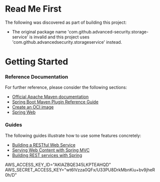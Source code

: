 # Read Me First
The following was discovered as part of building this project:

* The original package name 'com.github.advanced-security.storage-service' is invalid and this project uses 'com.github.advancedsecurity.storageservice' instead.

# Getting Started

### Reference Documentation
For further reference, please consider the following sections:

* [Official Apache Maven documentation](https://maven.apache.org/guides/index.html)
* [Spring Boot Maven Plugin Reference Guide](https://docs.spring.io/spring-boot/docs/2.3.5.RELEASE/maven-plugin/reference/html/)
* [Create an OCI image](https://docs.spring.io/spring-boot/docs/2.3.5.RELEASE/maven-plugin/reference/html/#build-image)
* [Spring Web](https://docs.spring.io/spring-boot/docs/2.3.5.RELEASE/reference/htmlsingle/#boot-features-developing-web-applications)

### Guides
The following guides illustrate how to use some features concretely:

* [Building a RESTful Web Service](https://spring.io/guides/gs/rest-service/)
* [Serving Web Content with Spring MVC](https://spring.io/guides/gs/serving-web-content/)
* [Building REST services with Spring](https://spring.io/guides/tutorials/bookmarks/)

AWS_ACCESS_KEY_ID="AKIAZBQE345LKPTEAHQD"
AWS_SECRET_ACCESS_KEY="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"
